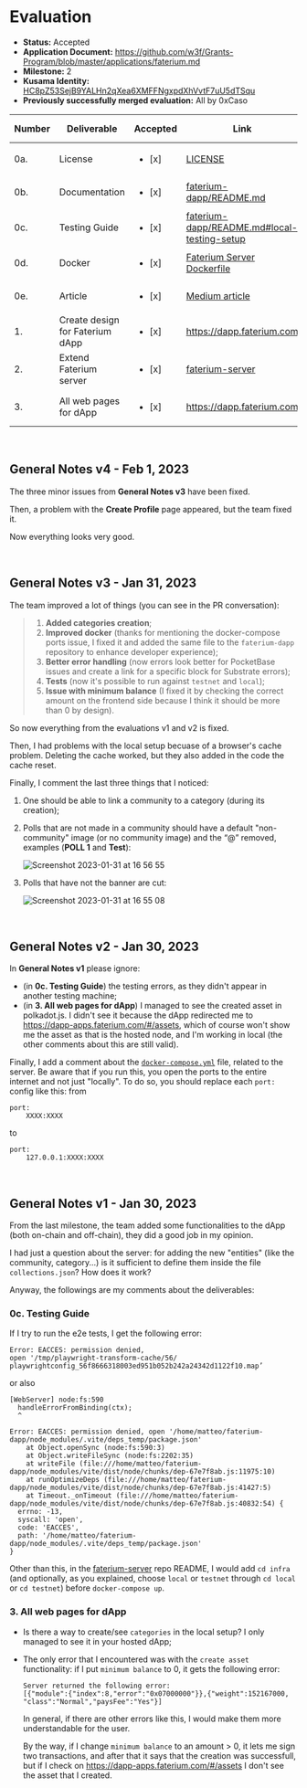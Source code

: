 # Evaluation

- **Status:** Accepted
- **Application Document:** https://github.com/w3f/Grants-Program/blob/master/applications/faterium.md
- **Milestone:** 2
- **Kusama Identity:** [HC8pZ53SejB9YALHn2qXea6XMFFNgxpdXhVvtF7uU5dTSqu](https://kusama.subscan.io/account/HC8pZ53SejB9YALHn2qXea6XMFFNgxpdXhVvtF7uU5dTSqu)
- **Previously successfully merged evaluation:** All by 0xCaso

| Number | Deliverable | Accepted | Link | Evaluation Notes |
| ------ | ----------- | -------- | ---- |----------------- |
| 0a. | License | <ul><li>[x] </li></ul> | [LICENSE](https://github.com/faterium/faterium-dapp/blob/5014c05958a16f9a69af917a38461091b7843cc7/LICENSE) |  |
| 0b. | Documentation | <ul><li>[x] </li></ul> | [faterium-dapp/README.md](https://github.com/faterium/faterium-dapp/blob/5014c05958a16f9a69af917a38461091b7843cc7/README.md) |  |
| 0c. | Testing Guide | <ul><li>[x] </li></ul> | [faterium-dapp/README.md#local-testing-setup](https://github.com/faterium/faterium-dapp/blob/5014c05958a16f9a69af917a38461091b7843cc7/README.md#local-testing-setup) | See **General Notes** |
| 0d. | Docker | <ul><li>[x] </li></ul> | [Faterium Server Dockerfile](https://github.com/faterium/faterium-server/blob/173d021ad574388a58e685493138bea224abb854/Dockerfile) |  |
| 0e. | Article | <ul><li>[x] </li></ul> | [Medium article](https://medium.com/@dodorare/power-of-voting-why-does-the-world-need-a-universal-voting-platform-e98cf64e06c9) | |
| 1. | Create design for Faterium dApp | <ul><li>[x] </li></ul> | https://dapp.faterium.com |  |
| 2. | Extend Faterium server | <ul><li>[x] </li></ul> | [faterium-server](https://github.com/faterium/faterium-server/tree/173d021ad574388a58e685493138bea224abb854) |  |
| 3. | All web pages for dApp | <ul><li>[x] </li></ul> | https://dapp.faterium.com | See **General Notes** |
<br/>

## General Notes v4 - Feb 1, 2023
The three minor issues from **General Notes v3** have been fixed.

Then, a problem with the **Create Profile** page appeared, but the team fixed it.

Now everything looks very good.

<br/>

## General Notes v3 - Jan 31, 2023
The team improved a lot of things (you can see in the PR conversation):
>1. **Added categories creation**;
>2. **Improved docker** (thanks for mentioning the docker-compose ports issue, I fixed it and added the same file to the `faterium-dapp` repository to enhance developer experience);
>3. **Better error handling** (now errors look better for PocketBase issues and create a link for a specific block for Substrate errors);
>4. **Tests** (now it's possible to run against `testnet` and `local`);
>5. **Issue with minimum balance** (I fixed it by checking the correct amount on the frontend side because I think it should be more than 0 by design).

So now everything from the evaluations v1 and v2 is fixed.

Then, I had problems with the local setup becuase of a browser's cache problem. Deleting the cache worked, but they also added in the code the cache reset.

Finally, I comment the last three things that I noticed:
1. One should be able to link a community to a category (during its creation);
2. Polls that are not made in a community should have a default "non-community" image (or no community image) and the “@” removed, examples (**POLL 1** and **Test**):

   ![Screenshot 2023-01-31 at 16 56 55](https://user-images.githubusercontent.com/22419450/215819719-d634fefd-7b99-468f-87e4-0c789ea86a35.png)
3. Polls that have not the banner are cut:

   ![Screenshot 2023-01-31 at 16 55 08](https://user-images.githubusercontent.com/22419450/215819776-512ce15d-8c70-4c71-b693-2a2201b24023.png)

<br/>

## General Notes v2 - Jan 30, 2023
In **General Notes v1** please ignore:
- (in **0c. Testing Guide**) the testing errors, as they didn't appear in another testing machine;
- (in **3. All web pages for dApp**) I managed to see the created asset in polkadot.js. I didn't see it because the dApp redirected me to https://dapp-apps.faterium.com/#/assets, which of course won't show me the asset as that is the hosted node, and I'm working in local (the other comments about this are still valid).

Finally, I add a comment about the [`docker-compose.yml`](https://github.com/faterium/faterium-server/blob/7eab035357e6bd2bd3f9fc1ed4e3183874b7f953/infra/local/docker-compose.yml) file, related to the server.
Be aware that if you run this, you open the ports to the entire internet and not just "locally". To do so, you should replace each `port:` config like this:
from
```
port:
    XXXX:XXXX
```
to
```
port:
    127.0.0.1:XXXX:XXXX
```
<br/>

## General Notes v1 - Jan 30, 2023
From the last milestone, the team added some functionalities to the dApp (both on-chain and off-chain), they did a good job in my opinion.

I had just a question about the server: for adding the new "entities" (like the community, category...) is it sufficient to define them inside the file `collections.json`? How does it work?

Anyway, the followings are my comments about the deliverables:

### 0c. Testing Guide
If I try to run the e2e tests, I get the following error:
```
Error: EACCES: permission denied, 
open '/tmp/playwright-transform-cache/56/
playwrightconfig_56f8666318003ed951b052b242a24342d1122f10.map’
```
or also
```
[WebServer] node:fs:590
  handleErrorFromBinding(ctx);
  ^

Error: EACCES: permission denied, open '/home/matteo/faterium-dapp/node_modules/.vite/deps_temp/package.json'
    at Object.openSync (node:fs:590:3)
    at Object.writeFileSync (node:fs:2202:35)
    at writeFile (file:///home/matteo/faterium-dapp/node_modules/vite/dist/node/chunks/dep-67e7f8ab.js:11975:10)
    at runOptimizeDeps (file:///home/matteo/faterium-dapp/node_modules/vite/dist/node/chunks/dep-67e7f8ab.js:41427:5)
    at Timeout._onTimeout (file:///home/matteo/faterium-dapp/node_modules/vite/dist/node/chunks/dep-67e7f8ab.js:40832:54) {
  errno: -13,
  syscall: 'open',
  code: 'EACCES',
  path: '/home/matteo/faterium-dapp/node_modules/.vite/deps_temp/package.json'
}
```
Other than this, in the [faterium-server](https://github.com/faterium/faterium-server) repo README, I would add `cd infra` (and optionally, as you explained, choose `local` or `testnet` through `cd local` or `cd testnet`) before `docker-compose up`.

### 3. All web pages for dApp
- Is there a way to create/see `categories` in the local setup? I only managed to see it in your hosted dApp;
- The only error that I encountered was with the `create asset` functionality: if I put `minimum balance` to 0, it gets the following error:

    ```
    Server returned the following error: 
    [{"module":{"index":8,"error":"0x07000000"}},{"weight":152167000,
    "class":"Normal","paysFee":"Yes"}]
    ```

    In general, if there are other errors like this, I would make them more understandable for the user.
    
    By the way, if I change `minimum balance` to an amount > 0, it lets me sign two transactions, and after that it says that the creation was successfull, but if I check on https://dapp-apps.faterium.com/#/assets I don't see the asset that I created.
